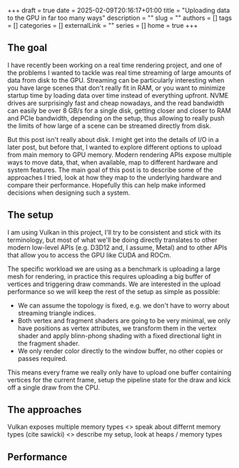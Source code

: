 +++
draft = true
date = 2025-02-09T20:16:17+01:00
title = "Uploading data to the GPU in far too many ways"
description = ""
slug = ""
authors = []
tags = []
categories = []
externalLink = ""
series = []
home = true
+++

## The goal

I have recently been working on a real time rendering project, and one of the
problems I wanted to tackle was real time streaming of large amounts of data
from disk to the GPU. Streaming can be particularly interesting when you have
large scenes that don't really fit in RAM, or you want to minimize startup time
by loading data over time instead of everything upfront. NVME drives are
surprisingly fast and cheap nowadays, and the read bandwidth can easily be over
8 GB/s for a single disk, getting closer and closer to RAM and PCIe bandwidth,
depending on the setup, thus allowing to really push the limits of how large
of a scene can be streamed directly from disk.

But this post isn't really about disk. I might get into the details of I/O in a
later post, but before that, I wanted to explore different options to upload
from main memory to GPU memory. Modern rendering APIs expose multiple ways to
move data, that, when available, map to different hardware and system features.
The main goal of this post is to describe some of the approaches I tried, look
at how they map to the underlying hardware and compare their performance.
Hopefully this can help make informed decisions when designing such a system.

## The setup

I am using Vulkan in this project, I'll try to be consistent and stick with its
terminology, but most of what we'll be doing directly translates to other
modern low-level APIs (e.g. D3D12 and, I assume, Metal) and to other APIs that
allow you to access the GPU like CUDA and ROCm.

The specific workload we are using as a benchmark is uploading a large mesh
for rendering, in practice this requires uploading a big buffer of vertices
and triggering draw commands. We are interested in the upload performance
so we will keep the rest of the setup as simple as possible:

- We can assume the topology is fixed, e.g. we don't have to worry about
streaming triangle indices.
- Both vertex and fragment shaders are going to be
very minimal, we only have positions as vertex attributes, we transform them in
the vertex shader and apply blinn-phong shading with a fixed directional light
in the fragment shader.
- We only render color directly to the window buffer,
no other copies or passes required.

This means every frame we really only have to upload one buffer containing
vertices for the current frame, setup the pipeline state for the draw and kick
off a single draw from the CPU.

## The approaches
Vulkan exposes multiple memory types
<> speak about differnt memory types (cite sawicki)
<> describe my setup, look at heaps / memory types

## Performance